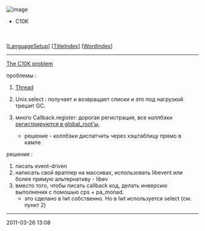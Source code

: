 ![image](logo.png)
-   C10K

\
\
 [[LanguageSetup](LanguageSetup.html)] [[TitleIndex](TitleIndex.html)]
[[WordIndex](WordIndex.html)]

* * * * *

[The C10K problem](http://www.kegel.com/c10k.html)

проблемы :

1.  [Thread](camlunity.ru/Threads.html)
2.  Unix.select : получает и возвращает списки и это под нагрузкой
    трешит GC.
3.  много Callback.register: дорогая регистрация, все коллбэки
    [регистрируются в
    global\_root'ы](http://caml.inria.fr/pub/ml-archives/caml-list/2004/07/c5ae3b6a64b70fbfbb6b373af4a1b553.en.html),

    -   решение - коллбэки диспатчить через хэштаблицу прямо в камле

решения :

1.  писать event-driven
2.  написать свой враппер на массивах, использовать libevent или более
    прямую альтернативу - libev
3.  вместо того, чтобы писать callback код, делать инверсию выполнения с
    помошью cps + pa\_monad.
    -   это сделано в lwt собственно. Но в lwt используется select (см.
        пункт 2)

* * * * *

2011-03-26 13:08
